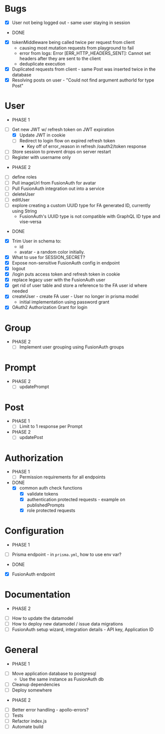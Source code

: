 # Bugs
- [x] User not being logged out - same user staying in session
- DONE
- [x] tokenMiddleware being called twice per request from client
  - causing most mutation requests from playground to fail
  - error from logs: Error [ERR_HTTP_HEADERS_SENT]: Cannot set headers after they are sent to the client
  - deduplicate execution
- [x] Duplicated requests from client - same Post was inserted twice in the database
- [x] Resolving posts on user - "Could not find argument authorId for type Post"
# User
  - PHASE 1
  - [ ] Get new JWT w/ refresh token on JWT expiration
    - [x] Update JWT in cookie
    - [ ] Redirect to login flow on expired refresh token
      - Key off of error_reason in refresh /oauth2/token response
  - [ ] Store session to prevent drops on server restart
  - [ ] Register with username only
  - PHASE 2
  - [ ] define roles
  - [ ] Pull imageUrl from FusionAuth for avatar
  - [ ] Pull FusionAuth integration out into a service
  - [ ] deleteUser
  - [ ] editUser
  - [ ] explore creating a custom UUID type for FA generated ID, currently using String
    - FusionAuth's UUID type is not compatible with GraphQL ID type and vise-versa
  - DONE
  - [x] Trim User in schema to:
    - id
    - avatar - a random color initially.
  - [x] What to use for SESSION_SECRET?
  - [x] Expose non-sensitive FusionAuth config in endpoint
  - [x] logout
  - [x] /login puts access token and refresh token in cookie
  - [x] replace legacy user with the FusionAuth user
  - [x] get rid of user table and store a reference to the FA user id where needed
  - [x] createUser - create FA user - User no longer in prisma model
    - initial implementation using password grant
  - [x] OAuth2 Authorization Grant for login
# Group
- PHASE 2
  - [ ] Implement user grouping using FusionAuth groups
# Prompt
- PHASE 2
  - [ ] updatePrompt
# Post
- PHASE 1
  - [ ] Limit to 1 response per Prompt
- PHASE 2
  - [ ] updatePost
# Authorization
- PHASE 1
  - [ ] Permission requirements for all endpoints
- DONE
  - [x] common auth check functions
    - [x] validate tokens
    - [x] authentication protected requests - example on publishedPrompts
    - [x] role protected requests
# Configuration
- PHASE 1
- [ ] Prisma endpoint - in `prisma.yml`, how to use env var?
- DONE
- [x] FusionAuth endpoint
# Documentation
- PHASE 2
- [ ] How to update the datamodel
- [ ] How to deploy new datamodel / issue data migrations
- [ ] FusionAuth setup wizard, integration details - API key, Application ID
# General
- PHASE 1
- [ ] Move application database to postgresql
  - Use the same instance as FusionAuth db
- [ ] Cleanup dependencies
- [ ] Deploy somewhere
- PHASE 2
- [ ] Better error handling - apollo-errors?
- [ ] Tests
- [ ] Refactor index.js
- [ ] Automate build
